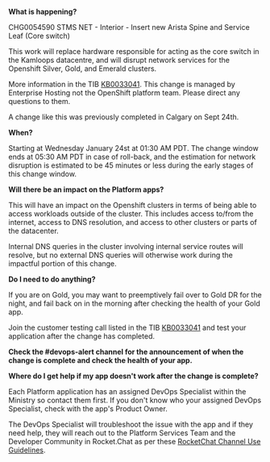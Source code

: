 
**What is happening?**

CHG0054590 STMS NET - Interior - Insert new Arista Spine and Service Leaf (Core switch)

This work will replace hardware responsible for acting as the core switch in the Kamloops datacentre, and will disrupt network services for the Openshift Silver, Gold, and Emerald clusters.

More information in the TIB [KB0033041](https://ociomysc.service-now.com/sp?id=kb_article&table=u_kb_template_technical_information_bulletin&sys_id=c46c81b91b3af5109230ba215b4bcb1f&view=ess). This change is managed by Enterprise Hosting not the OpenShift platform team. Please direct any questions to them.

A change like this was previously completed in Calgary on Sept 24th.

**When?**

Starting at Wednesday January 24st at 01:30 AM PDT. The change window ends at 05:30 AM PDT in case of roll-back, and the estimation for network disruption is estimated to be 45 minutes or less during the early stages of this change window.

**Will there be an impact on the Platform apps?**

This will have an impact on the Openshift clusters in terms of being able to access workloads outside of the cluster. This includes access to/from the internet, access to DNS resolution, and access to other clusters or parts of the datacenter.

Internal DNS queries in the cluster involving internal service routes will resolve, but no external DNS queries will otherwise work during the impactful portion of this change.

**Do I need to do anything?**

If you are on Gold, you may want to preemptively fail over to Gold DR for the night, and fail back on in the morning after checking the health of your Gold app.

Join the customer testing call listed in the TIB [KB0033041](https://ociomysc.service-now.com/sp?id=kb_article&table=u_kb_template_technical_information_bulletin&sys_id=c46c81b91b3af5109230ba215b4bcb1f&view=ess) and test your application after the change has completed.

**Check the #devops-alert channel for the announcement of when the change is complete and check the health of your app.**

**Where do I get help if my app doesn't work after the change is complete?**

Each Platform application has an assigned DevOps Specialist within the Ministry so contact them first. If you don't know who your assigned DevOps Specialist, check with the app's Product Owner.

The DevOps Specialist will troubleshoot the issue with the app and if they need help, they will reach out to the Platform Services Team and the Developer Community in Rocket.Chat as per these [RocketChat Channel Use Guidelines](
https://developer.gov.bc.ca/Getting-human-support-for-issues-not-covered-by-devops-requests).
